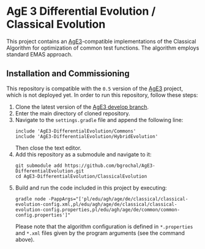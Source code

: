 # AgE 3 Differential Evolution / Classical Evolution
This project contains an [AgE3](https://gitlab.com/age-agh/age3)-compatible implementations of the Classical Algorithm
for optimization of common test functions. The algorithm employs standard EMAS approach.

## Installation and Commissioning
This repository is compatible with the `0.5` version of the [AgE3](https://gitlab.com/age-agh/age3) project, which is
not deployed yet. In order to run this repository, follow these steps:
 1. Clone the latest version of the [AgE3 develop branch](https://gitlab.com/age-agh/age3/tree/develop).
 2. Enter the main directory of cloned repository.
 3. Navigate to the `settings.gradle` file and append the following line:
    ```
    include 'AgE3-DifferentialEvolution/Commons'
    include 'AgE3-DifferentialEvolution/HybridEvolution'
    ```
     Then close the text editor.
 4. Add this repository as a submodule and navigate to it:
    ```
    git submodule add https://github.com/bgrochal/AgE3-DifferentialEvolution.git
    cd AgE3-DifferentialEvolution/ClassicalEvolution
    ```
 5. Build and run the code included in this project by executing:
    ```
    gradle node -PappArgs="['pl/edu/agh/age/de/classical/classical-evolution-config.xml,pl/edu/agh/age/de/classical/classical-evolution-config.properties,pl/edu/agh/age/de/common/common-config.properties']"
    ```
    Please note that the algorithm configuration is defined in `*.properties` and `*.xml` files given by the program 
    arguments (see the command above).
